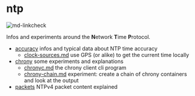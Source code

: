 # ntp

![md-linkcheck](https://github.com/ulflulfl/ntp/actions/workflows/md-linkcheck.yaml/badge.svg)

Infos and experiments around the **N**etwork **T**ime **P**rotocol.

* [accuracy](accuracy/Readme.md) infos and typical data about NTP time accuracy
  * [clock-sources.md](./accuracy/clock-sources.md) use GPS (or alike) to get the current time locally
* [chrony](chrony/Readme.md) some experiments and explanations
  * [chronyc.md](chrony/chronyc.md) the chrony client cli program
  * [chrony-chain.md](chrony/chrony-chain.md) experiment: create a chain of chrony containers and look at the output
* [packets](packets/Readme.md) NTPv4 packet content explained
